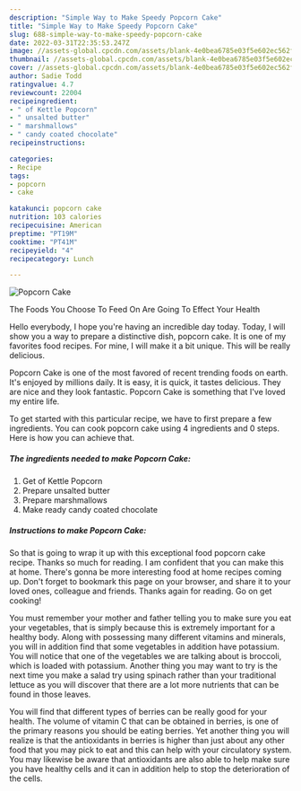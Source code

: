 ```yaml
---
description: "Simple Way to Make Speedy Popcorn Cake"
title: "Simple Way to Make Speedy Popcorn Cake"
slug: 688-simple-way-to-make-speedy-popcorn-cake
date: 2022-03-31T22:35:53.247Z
image: //assets-global.cpcdn.com/assets/blank-4e0bea6785e03f5e602ec562f230caae08da540cada707380b4fe1bbebba43da.png
thumbnail: //assets-global.cpcdn.com/assets/blank-4e0bea6785e03f5e602ec562f230caae08da540cada707380b4fe1bbebba43da.png
cover: //assets-global.cpcdn.com/assets/blank-4e0bea6785e03f5e602ec562f230caae08da540cada707380b4fe1bbebba43da.png
author: Sadie Todd
ratingvalue: 4.7
reviewcount: 22004
recipeingredient:
- " of Kettle Popcorn"
- " unsalted butter"
- " marshmallows"
- " candy coated chocolate"
recipeinstructions:

categories:
- Recipe
tags:
- popcorn
- cake

katakunci: popcorn cake 
nutrition: 103 calories
recipecuisine: American
preptime: "PT19M"
cooktime: "PT41M"
recipeyield: "4"
recipecategory: Lunch

---
```



![Popcorn Cake](//assets-global.cpcdn.com/assets/blank-4e0bea6785e03f5e602ec562f230caae08da540cada707380b4fe1bbebba43da.png)

The Foods You Choose To Feed On Are Going To Effect Your Health

Hello everybody, I hope you're having an incredible day today. Today, I will show you a way to prepare a distinctive dish, popcorn cake. It is one of my favorites food recipes. For mine, I will make it a bit unique. This will be really delicious.

Popcorn Cake is one of the most favored of recent trending foods on earth. It's enjoyed by millions daily. It is easy, it is quick, it tastes delicious. They are nice and they look fantastic. Popcorn Cake is something that I've loved my entire life.




To get started with this particular recipe, we have to first prepare a few ingredients. You can cook popcorn cake using 4 ingredients and 0 steps. Here is how you can achieve that.

<!--inarticleads1-->

##### The ingredients needed to make Popcorn Cake:

1. Get  of Kettle Popcorn
1. Prepare  unsalted butter
1. Prepare  marshmallows
1. Make ready  candy coated chocolate




<!--inarticleads2-->

##### Instructions to make Popcorn Cake:





So that is going to wrap it up with this exceptional food popcorn cake recipe. Thanks so much for reading. I am confident that you can make this at home. There's gonna be more interesting food at home recipes coming up. Don't forget to bookmark this page on your browser, and share it to your loved ones, colleague and friends. Thanks again for reading. Go on get cooking!

You must remember your mother and father telling you to make sure you eat your vegetables, that is simply because this is extremely important for a healthy body. Along with possessing many different vitamins and minerals, you will in addition find that some vegetables in addition have potassium. You will notice that one of the vegetables we are talking about is broccoli, which is loaded with potassium. Another thing you may want to try is the next time you make a salad try using spinach rather than your traditional lettuce as you will discover that there are a lot more nutrients that can be found in those leaves.

You will find that different types of berries can be really good for your health. The volume of vitamin C that can be obtained in berries, is one of the primary reasons you should be eating berries. Yet another thing you will realize is that the antioxidants in berries is higher than just about any other food that you may pick to eat and this can help with your circulatory system. You may likewise be aware that antioxidants are also able to help make sure you have healthy cells and it can in addition help to stop the deterioration of the cells.
